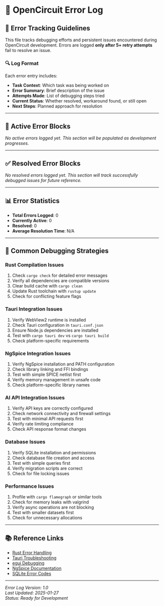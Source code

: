 # 🐛 OpenCircuit Error Log

## 📝 Error Tracking Guidelines

This file tracks debugging efforts and persistent issues encountered during OpenCircuit development. Errors are logged **only after 5+ retry attempts** fail to resolve an issue.

### 🔍 Log Format
Each error entry includes:
- **Task Context**: Which task was being worked on
- **Error Summary**: Brief description of the issue
- **Attempts Made**: List of debugging steps tried
- **Current Status**: Whether resolved, workaround found, or still open
- **Next Steps**: Planned approach for resolution

---

## 🚨 Active Error Blocks

*No active errors logged yet. This section will be populated as development progresses.*

---

## ✅ Resolved Error Blocks

*No resolved errors logged yet. This section will track successfully debugged issues for future reference.*

---

## 📊 Error Statistics

- **Total Errors Logged**: 0
- **Currently Active**: 0
- **Resolved**: 0
- **Average Resolution Time**: N/A

---

## 🔧 Common Debugging Strategies

### Rust Compilation Issues
1. Check `cargo check` for detailed error messages
2. Verify all dependencies are compatible versions
3. Clear build cache with `cargo clean`
4. Update Rust toolchain with `rustup update`
5. Check for conflicting feature flags

### Tauri Integration Issues
1. Verify WebView2 runtime is installed
2. Check Tauri configuration in `tauri.conf.json`
3. Ensure Node.js dependencies are installed
4. Test with `cargo tauri dev` vs `cargo tauri build`
5. Check platform-specific requirements

### NgSpice Integration Issues
1. Verify NgSpice installation and PATH configuration
2. Check library linking and FFI bindings
3. Test with simple SPICE netlist first
4. Verify memory management in unsafe code
5. Check platform-specific library names

### AI API Integration Issues
1. Verify API keys are correctly configured
2. Check network connectivity and firewall settings
3. Test with minimal API requests first
4. Verify rate limiting compliance
5. Check API response format changes

### Database Issues
1. Verify SQLite installation and permissions
2. Check database file creation and access
3. Test with simple queries first
4. Verify migration scripts are correct
5. Check for file locking issues

### Performance Issues
1. Profile with `cargo flamegraph` or similar tools
2. Check for memory leaks with valgrind
3. Verify async operations are not blocking
4. Test with smaller datasets first
5. Check for unnecessary allocations

---

## 📚 Reference Links

- [Rust Error Handling](https://doc.rust-lang.org/book/ch09-00-error-handling.html)
- [Tauri Troubleshooting](https://tauri.app/v1/guides/debugging/application)
- [egui Debugging](https://docs.rs/egui/latest/egui/#debugging)
- [NgSpice Documentation](http://ngspice.sourceforge.net/docs.html)
- [SQLite Error Codes](https://www.sqlite.org/rescode.html)

---

*Error Log Version: 1.0*  
*Last Updated: 2025-01-27*  
*Status: Ready for Development*